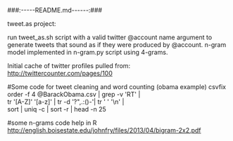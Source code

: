 ###:-----README.md------:###


tweet.as project:

run tweet_as.sh script with a valid twitter @account name argument to generate
tweets that sound as if they were produced by @account. n-gram model 
implemented in n-gram.py script using 4-grams.


Initial cache of twitter profiles pulled from:
http://twittercounter.com/pages/100

#Some code for tweet cleaning and word counting (obama example)
csvfix order -f 4 @BarackObama.csv | grep -v 'RT' |\
tr '[A-Z]' '[a-z]' | tr -d '\?\",\.:()-'| tr ' ' '\n' |\
sort | uniq -c | sort -r | head -n 25

#some n-grams code help in R
http://english.boisestate.edu/johnfry/files/2013/04/bigram-2x2.pdf
